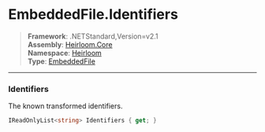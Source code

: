 # EmbeddedFile.Identifiers

> **Framework**: .NETStandard,Version=v2.1  
> **Assembly**: [Heirloom.Core][0]  
> **Namespace**: [Heirloom][0]  
> **Type**: [EmbeddedFile][1]  

--------------------------------------------------------------------------------

### Identifiers

The known transformed identifiers.

```cs
IReadOnlyList<string> Identifiers { get; }
```

[0]: ..\Heirloom.Core.md
[1]: Heirloom.EmbeddedFile.md
